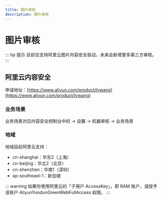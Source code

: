```yaml
---
title: 图片审核
description: 图片审核
---
```


# 图片审核

::: tip 提示
目前仅支持阿里云图片内容安全驱动，未来会新增更多第三方审核。
:::

## 阿里云内容安全
申请地址：[https://www.aliyun.com/product/lvwang](https://www.aliyun.com/product/lvwang)

### 业务场景
业务场景对应内容安全控制台中的 -> 设置 -> 机器审核 -> 业务场景

### 地域
地域目前阿里云支持：
- cn-shanghai：华东2（上海）
- cn-beijing：华北2（北京）
- cn-shenzhen：华南1（深圳）
- ap-southeast-1：新加坡

::: warning
如果你使用阿里云的「子用户 AccessKey」，即 RAM 账户，请授予该账户 AliyunYundunGreenWebFullAccess 权限。
:::